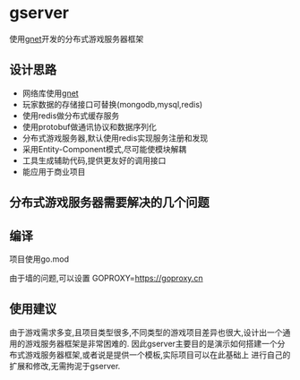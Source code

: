 # gserver
使用[gnet](https://github.com/fish-tennis/gnet)开发的分布式游戏服务器框架

## 设计思路
- 网络库使用[gnet](https://github.com/fish-tennis/gnet)
- 玩家数据的存储接口可替换(mongodb,mysql,redis)
- 使用redis做分布式缓存服务
- 使用protobuf做通讯协议和数据序列化
- 分布式游戏服务器,默认使用redis实现服务注册和发现
- 采用Entity-Component模式,尽可能使模块解耦
- 工具生成辅助代码,提供更友好的调用接口
- 能应用于商业项目

## 分布式游戏服务器需要解决的几个问题

## 编译
项目使用go.mod

由于墙的问题,可以设置 GOPROXY=https://goproxy.cn

## 使用建议
由于游戏需求多变,且项目类型很多,不同类型的游戏项目差异也很大,设计出一个通用的游戏服务器框架是非常困难的.
因此gserver主要目的是演示如何搭建一个分布式游戏服务器框架,或者说是提供一个模板,实际项目可以在此基础上
进行自己的扩展和修改,无需拘泥于gserver.